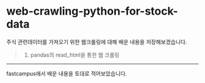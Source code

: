 # web-crawling-python-for-stock-data

주식 관련데이터를 가져오기 위한 웹크롤링에 대해 배운 내용을 저장해보겠습니다.
> 1. pandas의 read_html을 통한 웹 크롤링

-----

fastcampus에서 배운 내용을 토대로 적어보았습니다. 
